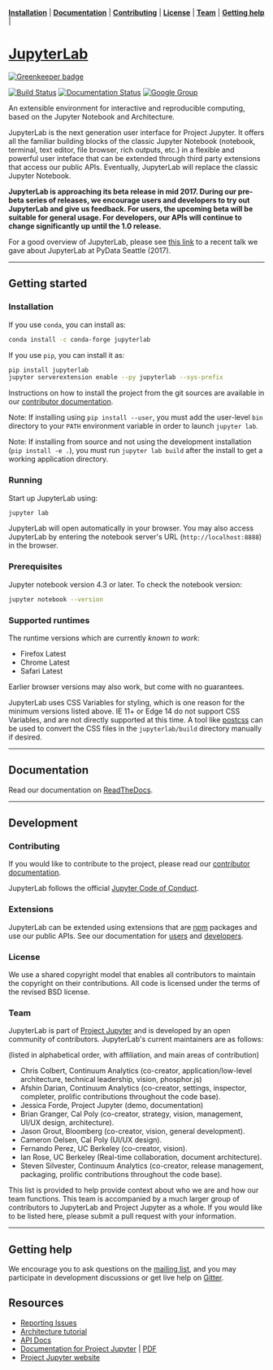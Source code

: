 **[Installation](#installation)** |
**[Documentation](#documentation)** |
**[Contributing](#contributing)** |
**[License](#license)** |
**[Team](#team)** |
**[Getting help](#getting-help)** |


# [JupyterLab](http://jupyterlab.github.io/jupyterlab/)

[![Greenkeeper badge](https://badges.greenkeeper.io/jupyterlab/jupyterlab.svg)](https://greenkeeper.io/)

[![Build Status](https://travis-ci.org/jupyterlab/jupyterlab.svg?branch=master)](https://travis-ci.org/jupyterlab/jupyterlab)
[![Documentation Status](https://readthedocs.org/projects/jupyterlab/badge/?version=latest)](https://jupyterlab.readthedocs.io/en/latest/?badge=latest)
[![Google Group](https://img.shields.io/badge/-Google%20Group-lightgrey.svg)](https://groups.google.com/forum/#!forum/jupyter)

An extensible environment for interactive and reproducible computing, based on the 
Jupyter Notebook and Architecture.

JupyterLab is the next generation user interface for Project Jupyter. It offers all the
familiar building blocks of the classic Jupyter Notebook (notebook, terminal, text editor,
file browser, rich outputs, etc.) in a flexible and powerful user inteface that can be
extended through third party extensions that access our public APIs. Eventually, JupyterLab
will replace the classic Jupyter Notebook.

**JupyterLab is approaching its beta release in mid 2017. During our pre-beta series of releases, we encourage users and developers to try out JupyterLab and give us feedback.
For users, the upcoming beta will be suitable for general usage.  For developers, our
APIs will continue to change significantly up until the 1.0 release.**

For a good overview of JupyterLab, please see [this link](https://channel9.msdn.com/Events/PyData/Seattle2017/BRK11) to a recent talk we gave about JupyterLab at PyData Seattle (2017).

----

## Getting started

### Installation

If you use ``conda``, you can install as:

```bash
conda install -c conda-forge jupyterlab
```

If you use ``pip``, you can install it as:

```bash
pip install jupyterlab
jupyter serverextension enable --py jupyterlab --sys-prefix
```

Instructions on how to install the project from the git sources are available in our [contributor documentation](CONTRIBUTING.md).

Note: If installing using `pip install --user`, you must add the user-level
 `bin` directory to your `PATH` environment variable in order to launch
 `jupyter lab`.

Note: If installing from source and not using the
development installation (`pip install -e .`), you
must run `jupyter lab build` after the install to
get a working application directory.


### Running

Start up JupyterLab using:

```bash
jupyter lab
```

JupyterLab will open automatically in your browser. You may also access
JupyterLab by entering the notebook server's URL (`http://localhost:8888`) in
the browser.

### Prerequisites

Jupyter notebook version 4.3 or later. To check the notebook version:

```bash
jupyter notebook --version
```

### Supported runtimes

The runtime versions which are currently *known to work*:

- Firefox Latest
- Chrome Latest
- Safari Latest

Earlier browser versions may also work, but come with no guarantees.

JupyterLab uses CSS Variables for styling, which is one reason for the
minimum versions listed above.  IE 11+ or Edge 14 do not support
CSS Variables, and are not directly supported at this time.
A tool like [postcss](http://postcss.org/) can be used to convert the CSS files in the
`jupyterlab/build` directory manually if desired.

----

## Documentation

Read our documentation on [ReadTheDocs](http://jupyterlab-tutorial.readthedocs.io/en/latest/).

----

## Development

### Contributing

If you would like to contribute to the project, please read our [contributor documentation](CONTRIBUTING.md).

JupyterLab follows the official [Jupyter Code of Conduct](https://github.com/jupyter/governance/blob/master/conduct/code_of_conduct.md).

### Extensions

JupyterLab can be extended using extensions that are [npm](https://www.npmjs.com/) packages
and use our public APIs. See our documentation
for [users](https://jupyterlab-tutorial.readthedocs.io/en/latest/extensions_user.html) and [developers](https://jupyterlab-tutorial.readthedocs.io/en/latest/extensions_dev.html).

### License

We use a shared copyright model that enables all contributors to maintain the
copyright on their contributions. All code is licensed under the terms of the revised BSD license.

### Team

JupyterLab is part of [Project Jupyter](http://jupyter.org/) and is developed by an open community of contributors. JupyterLab's current maintainers are as follows:

(listed in alphabetical order, with affiliation, and main areas of contribution)

* Chris Colbert, Continuum Analytics (co-creator, application/low-level architecture,
  technical leadership, vision, phosphor.js)
* Afshin Darian, Continuum Analytics (co-creator, settings, inspector, completer,
  prolific contributions throughout the code base).
* Jessica Forde, Project Jupyter (demo, documentation)
* Brian Granger, Cal Poly (co-creator, strategy, vision, management, UI/UX design,
  architecture).
* Jason Grout, Bloomberg (co-creator, vision, general development).
* Cameron Oelsen, Cal Poly (UI/UX design).
* Fernando Perez, UC Berkeley (co-creator, vision).
* Ian Rose, UC Berkeley (Real-time collaboration, document architecture).
* Steven Silvester, Continuum Analytics (co-creator, release management, packaging,
  prolific contributions throughout the code base).

This list is provided to help provide context about who we are and how our team functions.
This team is accompanied by a much larger group of contributors to JupyterLab and Project Jupyter as a whole. If you would like to be listed here, please submit a pull request with
your information.

----

## Getting help

We encourage you to ask questions on the [mailing list](https://groups.google.com/forum/#!forum/jupyter),
and you may participate in development discussions or get live help on [Gitter](https://gitter.im/jupyterlab/jupyterlab).


## Resources

- [Reporting Issues](https://github.com/jupyterlab/jupyterlab/issues)
- [Architecture tutorial](https://jupyterlab-tutorial.readthedocs.io/en/latest/index.html)
- [API Docs](http://jupyterlab.github.io/jupyterlab/)
- [Documentation for Project Jupyter](https://jupyter.readthedocs.io/en/latest/index.html) | [PDF](https://media.readthedocs.org/pdf/jupyter/latest/jupyter.pdf)
- [Project Jupyter website](https://jupyter.org)
